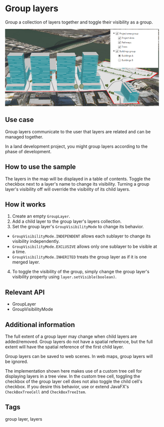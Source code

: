 # Group layers

Group a collection of layers together and toggle their visibility as a group.

![Image of group layers](GroupLayers.png)

## Use case

Group layers communicate to the user that layers are related and can be managed together.

In a land development project, you might group layers according to the phase of development.

## How to use the sample

The layers in the map will be displayed in a table of contents. Toggle the checkbox next to a layer's name to change its visibility. Turning a group layer's visibility off will override the visibility of its child layers.

## How it works

1. Create an empty `GroupLayer`.
2. Add a child layer to the group layer's layers collection.
3. Set the group layer's `GroupVisibilityMode` to change its behavior.
- `GroupVisibilityMode.INDEPENDENT` allows each sublayer to change its visibility independently.
- `GroupVisibilityMode.EXCLUSIVE` allows only one sublayer to be visible at a time.
- `GroupVisibilityMode.INHERITED` treats the group layer as if it is one merged layer.
4. To toggle the visibility of the group, simply change the group layer's visibility property using `layer.setVisible(boolean)`.

## Relevant API

* GroupLayer
* GroupVisibilityMode

## Additional information

The full extent of a group layer may change when child layers are added/removed. Group layers do not have a spatial reference, but the full extent will have the spatial reference of the first child layer.

Group layers can be saved to web scenes. In web maps, group layers will be ignored.

The implementation shown here makes use of a custom tree cell for displaying layers in a tree view. In the custom tree cell, toggling the checkbox of the group layer cell does not also toggle the child cell's checkbox. If you desire this behavior, use or extend JavaFX's `CheckBoxTreeCell` and `CheckBoxTreeItem`.

## Tags

group layer, layers
